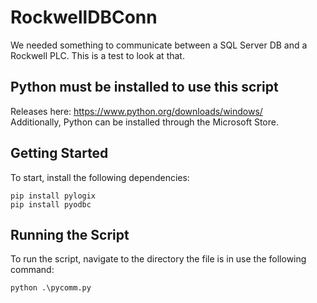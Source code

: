# RockwellDBConn
We needed something to communicate between a SQL Server DB and a Rockwell PLC. This is a test to look at that.

## Python must be installed to use this script
Releases here: https://www.python.org/downloads/windows/  
Additionally, Python can be installed through the Microsoft Store.

## Getting Started
To start, install the following dependencies:
```
pip install pylogix
pip install pyodbc
```

## Running the Script
To run the script, navigate to the directory the file is in use the following command:
```
python .\pycomm.py
```
